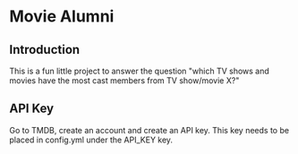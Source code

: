 # Movie Alumni

## Introduction

This is a fun little project to answer the question "which TV shows and movies have the most cast members from TV show/movie X?"

## API Key

Go to TMDB, create an account and create an API key. This key needs to be placed in config.yml under the API_KEY key.